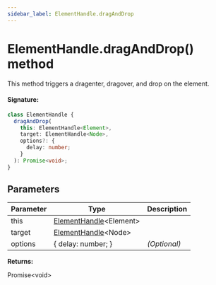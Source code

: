 ```yaml
---
sidebar_label: ElementHandle.dragAndDrop
---
```


# ElementHandle.dragAndDrop() method

This method triggers a dragenter, dragover, and drop on the element.

#### Signature:

```typescript
class ElementHandle {
  dragAndDrop(
    this: ElementHandle<Element>,
    target: ElementHandle<Node>,
    options?: {
      delay: number;
    }
  ): Promise<void>;
}
```

## Parameters

| Parameter | Type                                                         | Description  |
| --------- | ------------------------------------------------------------ | ------------ |
| this      | [ElementHandle](./puppeteer.elementhandle.md)&lt;Element&gt; |              |
| target    | [ElementHandle](./puppeteer.elementhandle.md)&lt;Node&gt;    |              |
| options   | { delay: number; }                                           | _(Optional)_ |

**Returns:**

Promise&lt;void&gt;
